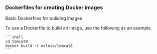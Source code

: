 ### Dockerfiles for creating Docker images

Basic Dockerfiles for buliding images

To use a Dockerfile to build an image, use the following as an example.

    ```shell
    cd tomcat8
    docker build -t mclose/tomcat8 .
    ```
